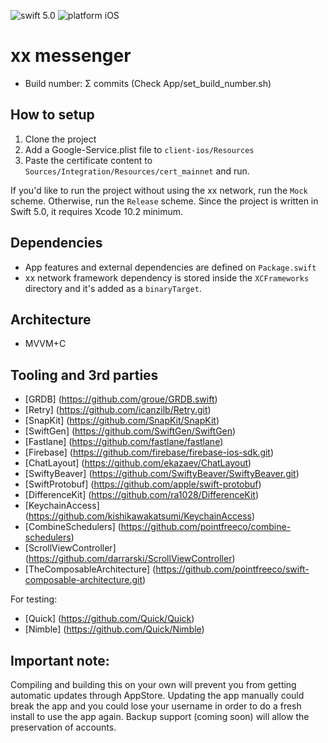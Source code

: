 ![swift 5.0](https://img.shields.io/badge/swift-5.0-blue)
![platform iOS](https://img.shields.io/badge/platform-iOS-blue)

# xx messenger
- Build number: Σ commits (Check App/set_build_number.sh)

## How to setup
1) Clone the project
2) Add a Google-Service.plist file to `client-ios/Resources`
3) Paste the certificate content to `Sources/Integration/Resources/cert_mainnet` and run.

If you'd like to run the project without using the xx network, run the `Mock` scheme. Otherwise, run the `Release` scheme. Since the project is written in Swift 5.0, it requires Xcode 10.2 minimum.

## Dependencies
- App features and external dependencies are defined on `Package.swift`
- xx network framework dependency is stored inside the `XCFrameworks` directory and it's added as a `binaryTarget`.

## Architecture
- MVVM+C

## Tooling and 3rd parties
- [GRDB] (https://github.com/groue/GRDB.swift)
- [Retry] (https://github.com/icanzilb/Retry.git)
- [SnapKit] (https://github.com/SnapKit/SnapKit)
- [SwiftGen] (https://github.com/SwiftGen/SwiftGen)
- [Fastlane] (https://github.com/fastlane/fastlane)
- [Firebase] (https://github.com/firebase/firebase-ios-sdk.git)
- [ChatLayout] (https://github.com/ekazaev/ChatLayout)
- [SwiftyBeaver] (https://github.com/SwiftyBeaver/SwiftyBeaver.git)
- [SwiftProtobuf] (https://github.com/apple/swift-protobuf)
- [DifferenceKit] (https://github.com/ra1028/DifferenceKit)
- [KeychainAccess] (https://github.com/kishikawakatsumi/KeychainAccess)
- [CombineSchedulers] (https://github.com/pointfreeco/combine-schedulers)
- [ScrollViewController] (https://github.com/darrarski/ScrollViewController)
- [TheComposableArchitecture] (https://github.com/pointfreeco/swift-composable-architecture.git)

For testing:
- [Quick] (https://github.com/Quick/Quick)
- [Nimble] (https://github.com/Quick/Nimble)

## Important note: 
Compiling and building this on your own will prevent you from getting automatic updates through AppStore. Updating the app manually could break the app and you could lose your username in order to do a fresh install to use the app again. Backup support (coming soon) will allow the preservation of accounts.
